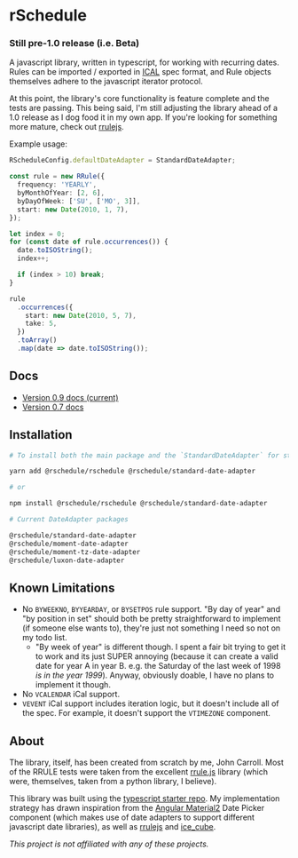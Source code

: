 # rSchedule

### Still pre-1.0 release (i.e. Beta)

A javascript library, written in typescript, for working with recurring dates. Rules can be imported / exported in [ICAL](https://tools.ietf.org/html/rfc5545) spec format, and Rule objects themselves adhere to the javascript iterator protocol.

At this point, the library's core functionality is feature complete and the tests are passing. This being said, I'm still adjusting the library ahead of a 1.0 release as I dog food it in my own app. If you're looking for something more mature, check out [rrulejs](https://github.com/jakubroztocil/rrule).

Example usage:

```typescript
RScheduleConfig.defaultDateAdapter = StandardDateAdapter;

const rule = new RRule({
  frequency: 'YEARLY',
  byMonthOfYear: [2, 6],
  byDayOfWeek: ['SU', ['MO', 3]],
  start: new Date(2010, 1, 7),
});

let index = 0;
for (const date of rule.occurrences()) {
  date.toISOString();
  index++;

  if (index > 10) break;
}

rule
  .occurrences({
    start: new Date(2010, 5, 7),
    take: 5,
  })
  .toArray()
  .map(date => date.toISOString());
```

## Docs

- [Version 0.9 docs (current)](./docs/README.md)
- [Version 0.7 docs](https://gitlab.com/john.carroll.p/rschedule/wikis/home)

## Installation

```bash
# To install both the main package and the `StandardDateAdapter` for standard javascript dates */

yarn add @rschedule/rschedule @rschedule/standard-date-adapter

# or

npm install @rschedule/rschedule @rschedule/standard-date-adapter

# Current DateAdapter packages

@rschedule/standard-date-adapter
@rschedule/moment-date-adapter
@rschedule/moment-tz-date-adapter
@rschedule/luxon-date-adapter
```

## Known Limitations

- No `BYWEEKNO`, `BYYEARDAY`, or `BYSETPOS` rule support. "By day of year" and "by position in set" should both be pretty straightforward to implement (if someone else wants to), they're just not something I need so not on my todo list.
  - "By week of year" is different though. I spent a fair bit trying to get it to work and its just SUPER annoying (because it can create a valid date for year A in year B. e.g. the Saturday of the last week of 1998 _is in the year 1999_). Anyway, obviously doable, I have no plans to implement it though.
- No `VCALENDAR` iCal support.
- `VEVENT` iCal support includes iteration logic, but it doesn't include all of the spec. For example, it doesn't support the `VTIMEZONE` component.

## About

The library, itself, has been created from scratch by me, John Carroll. Most of the RRULE tests were taken from the excellent [rrule.js](https://github.com/jakubroztocil/rrule) library (which were, themselves, taken from a python library, I believe).

This library was built using the [typescript starter repo](https://github.com/bitjson/typescript-starter). My implementation strategy has drawn inspiration from the [Angular Material2](https://github.com/angular/material2) Date Picker component (which makes use of date adapters to support different javascript date libraries), as well as [rrulejs](https://github.com/jakubroztocil/rrule) and [ice_cube](https://github.com/seejohnrun/ice_cube).

_This project is not affiliated with any of these projects._
